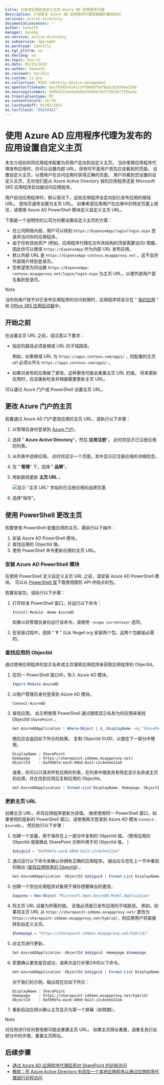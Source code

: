 ```yaml
---
title: 已发布应用的自定义主页-Azure AD 应用程序代理
description: 介绍有关 Azure AD 应用程序代理连接器的基础知识
services: active-directory
documentationcenter: ''
author: kenwith
manager: daveba
ms.service: active-directory
ms.subservice: app-mgmt
ms.workload: identity
ms.tgt_pltfrm: na
ms.devlang: na
ms.topic: how-to
ms.date: 05/23/2019
ms.author: kenwith
ms.reviewer: harshja
ms.custom: it-pro
ms.collection: M365-identity-device-management
ms.openlocfilehash: ebef93455414c114fb60df9af8ebc629769a33e6
ms.sourcegitcommit: d49bd223e44ade094264b4c58f7192a57729bada
ms.translationtype: MT
ms.contentlocale: zh-CN
ms.lasthandoff: 02/02/2021
ms.locfileid: "99254422"
---
```

# <a name="set-a-custom-home-page-for-published-apps-by-using-azure-ad-application-proxy"></a>使用 Azure AD 应用程序代理为发布的应用设置自定义主页

本文介绍如何将应用程序配置为将用户定向到自定义主页。 当你使用应用程序代理发布应用时，你可以设置内部 URL，但有时不是用户首先应该看到的页面。 设置自定义主页，以便用户在访问应用时获得正确的页面。 用户将看到您设置的自定义主页，无论他们是从 Azure Active Directory 我的应用程序还是 Microsoft 365 应用程序启动器访问应用程序。

用户启动应用程序时，默认情况下，这些应用程序会定向到已发布应用的根域 URL。 登陆页通常设置为主页 URL。 如果希望应用用户在应用中的特定页面上居住，请使用 Azure AD PowerShell 模块定义自定义主页 URL。

下面是一个说明你的公司为何要设置自定义主页的方案：

- 在公司网络内部，用户可以转到 `https://ExpenseApp/login/login.aspx` 登录并访问你的应用程序。
- 由于你有其他资产 (例如，应用程序代理在文件夹结构的顶层需要访问) 图像，因此你可以使用 `https://ExpenseApp` 作为内部 URL 发布应用。
- 默认外部 URL 是 `https://ExpenseApp-contoso.msappproxy.net` ，这不会将外部用户转到登录页。
- 您希望改为将设置 `https://ExpenseApp-contoso.msappproxy.net/login/login.aspx` 为主页 URL，以便外部用户首先看到登录页。

> [!NOTE]
> 当你向用户授予对已发布应用程序的访问权限时，应用程序将显示在 " [我的应用](../user-help/my-apps-portal-end-user-access.md) " 和 [Office 365 应用启动器](https://www.microsoft.com/microsoft-365/blog/2016/09/27/introducing-the-new-office-365-app-launcher/)中。

## <a name="before-you-start"></a>开始之前

在设置主页 URL 之前，请注意以下要求：

- 指定的路径必须是根域 URL 的子域路径。

  例如，如果根域 URL 为 `https://apps.contoso.com/app1/` ，则配置的主页 url 必须以开头 `https://apps.contoso.com/app1/` 。

- 如果对发布的应用做了更改，这种更改可能会重置主页 URL 的值。 将来更新应用时，应该重新检查并根据需要更新主页 URL。

可以通过 Azure 门户或 PowerShell 设置主页 URL。

## <a name="change-the-home-page-in-the-azure-portal"></a>更改 Azure 门户的主页

若要通过 Azure AD 门户更改应用的主页 URL，请执行以下步骤：

1. 以管理员身份登录到 [Azure 门户](https://portal.azure.com/)。
1. 选择 " **Azure Active Directory**"，然后 **应用注册**"。 此时将显示已注册应用的列表。
1. 从列表中选择应用。 此时将显示一个页面，其中显示已注册应用的详细信息。
1. 在 " **管理**" 下，选择 " **品牌**"。
1. 用新路径更新 **主页 URL**  。

   ![显示 "主页 URL" 字段的已注册应用的品牌页面](media/application-proxy-configure-custom-home-page/app-proxy-app-branding.png)

1. 选择“保存”。

## <a name="change-the-home-page-with-powershell"></a>使用 PowerShell 更改主页

若要使用 PowerShell 配置应用的主页，需执行以下操作：

1. 安装 Azure AD PowerShell 模块。
1. 查找应用的 ObjectId 值。
1. 使用 PowerShell 命令更新应用的主页 URL。

### <a name="install-the-azure-ad-powershell-module"></a>安装 Azure AD PowerShell 模块

在使用 PowerShell 定义自定义主页 URL 之前，请安装 Azure AD PowerShell 模块。 可以从 [PowerShell 库](https://www.powershellgallery.com/packages/AzureAD/2.0.2.16)下载使用图形 API 终结点的包。

若要安装包，请执行以下步骤：

1. 打开标准 PowerShell 窗口，并运行以下命令：

   ```powershell
   Install-Module -Name AzureAD
   ```

    如果以非管理员身份运行该命令，请使用 `-scope currentuser` 选项。

1. 在安装过程中，选择 " **Y** " 以从 Nuget.org 安装两个包。这两个包都是必需的。

### <a name="find-the-objectid-of-the-app"></a>查找应用的 ObjectId

通过使用应用程序的显示名称或主页搜索应用程序来获取应用程序的 ObjectId。

1. 在同一 PowerShell 窗口中，导入 Azure AD 模块。

   ```powershell
   Import-Module AzureAD
   ```

1. 以租户管理员身份登录到 Azure AD 模块。

   ```powershell
   Connect-AzureAD
   ```

1. 查找应用。 此示例使用 PowerShell 通过搜索显示名称为的应用来查找 ObjectId `SharePoint` 。

   ```powershell
   Get-AzureADApplication | Where-Object { $_.DisplayName -eq "SharePoint" } | Format-List DisplayName, Homepage, ObjectId
   ```

   随后应会返回如下所示的结果。 复制 ObjectId GUID，以便在下一部分中使用。

   ```console
   DisplayName : SharePoint
   Homepage    : https://sharepoint-iddemo.msappproxy.net/
   ObjectId    : 8af89bfa-eac6-40b0-8a13-c2c4e3ee22a4
   ```

   或者，你可以只请求所有应用的列表，在列表中搜索具有特定显示名称或主页的应用，并在找到应用后复制应用的 ObjectId。

   ```powershell
   Get-AzureADApplication | Format-List DisplayName, Homepage, ObjectId
   ```

### <a name="update-the-home-page-url"></a>更新主页 URL

创建主页 URL，并将应用程序更新为该值。 继续使用同一 PowerShell 窗口，如果使用的是新的 PowerShell 窗口，请使用再次登录到 Azure AD 模块 `Connect-AzureAD` 。 然后执行以下步骤：

1. 创建一个变量，用于保存在上一部分中复制的 ObjectId 值。  (使用应用的 ObjectId 值替换此 SharePoint 示例中用于的 ObjectId 值。 ) 

   ```powershell
   $objguid = "8af89bfa-eac6-40b0-8a13-c2c4e3ee22a4"
   ```

1. 通过运行以下命令来确认你拥有正确的应用程序。 输出应与您在上一节中看到的输出 ([查找应用程序的 ObjectId](#find-the-objectid-of-the-app)) 。

   ```powershell
   Get-AzureADApplication -ObjectId $objguid | Format-List DisplayName, Homepage, ObjectId
   ```

1. 创建一个空白应用程序对象用于保存想要做出的更改。

   ```powershell
   $appnew = New-Object "Microsoft.Open.AzureAD.Model.Application"
   ```

1. 将主页 URL 设置为所需的值。 该值必须是已发布应用的子域路径。 例如，如果将主页 URL 从 `https://sharepoint-iddemo.msappproxy.net/` 更改为 `https://sharepoint-iddemo.msappproxy.net/hybrid/`，则应用用户将直接转到自定义主页。

   ```powershell
   $homepage = "https://sharepoint-iddemo.msappproxy.net/hybrid/"
   ```

1. 对主页进行更新。

   ```powershell
   Set-AzureADApplication -ObjectId $objguid -Homepage $homepage
   ```

1. 若要确认更改是否成功，请再次运行步骤2中的以下命令。

   ```powershell
   Get-AzureADApplication -ObjectId $objguid | Format-List DisplayName, Homepage, ObjectId
   ```

   对于我们的示例，输出现在应如下所示：

   ```console
   DisplayName : SharePoint
   Homepage    : https://sharepoint-iddemo.msappproxy.net/hybrid/
   ObjectId    : 8af89bfa-eac6-40b0-8a13-c2c4e3ee22a4
   ```

1. 重新启动应用以确认主页显示为第一个屏幕（如预期）。

> [!NOTE]
> 对应用进行任何更改都可能会重置主页 URL。 如果主页网址重置，请重复执行此部分中的步骤，重置主页网址。

## <a name="next-steps"></a>后续步骤

- [通过 Azure AD 应用程序代理启用对 SharePoint 的远程访问](application-proxy-integrate-with-sharepoint-server.md)
- [教程：在 Azure Active Directory 中添加一个本地应用程序以通过应用程序代理进行远程访问](application-proxy-add-on-premises-application.md)
